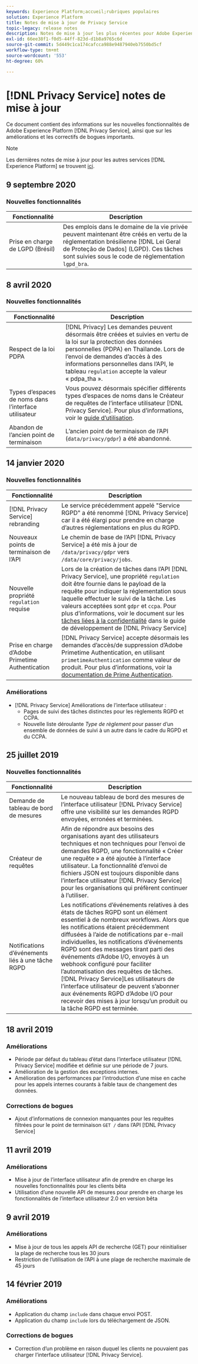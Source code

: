 ```yaml
---
keywords: Experience Platform;accueil;rubriques populaires
solution: Experience Platform
title: Notes de mise à jour de Privacy Service
topic-legacy: release notes
description: Notes de mise à jour les plus récentes pour Adobe Experience Platform Privacy Service.
exl-id: 66ee38f1-f0d5-44ff-823d-d1b8a9765c6d
source-git-commit: 5d449c1ca174cafcca988e9487940eb7550bd5cf
workflow-type: tm+mt
source-wordcount: '553'
ht-degree: 60%

---
```


# [!DNL Privacy Service] notes de mise à jour

Ce document contient des informations sur les nouvelles fonctionnalités de Adobe Experience Platform [!DNL Privacy Service], ainsi que sur les améliorations et les correctifs de bogues importants.

>[!NOTE]
>
>Les dernières notes de mise à jour pour les autres services [!DNL Experience Platform] se trouvent [ici](../release-notes/latest/latest.md).

## 9 septembre 2020

### Nouvelles fonctionnalités

| Fonctionnalité | Description |
| --- | --- |
| Prise en charge de LGPD (Brésil) | Des emplois dans le domaine de la vie privée peuvent maintenant être créés en vertu de la réglementation brésilienne [!DNL Lei Geral de Proteção de Dados] (LGPD). Ces tâches sont suivies sous le code de réglementation `lgpd_bra`. |

## 8 avril 2020

### Nouvelles fonctionnalités

| Fonctionnalité | Description |
| --- | --- |
| Respect de la loi PDPA | [!DNL Privacy] Les demandes peuvent désormais être créées et suivies en vertu de la loi sur la protection des données personnelles (PDPA) en Thaïlande. Lors de l’envoi de demandes d’accès à des informations personnelles dans l’API, le tableau `regulation` accepte la valeur « pdpa_tha ». |
| Types d’espaces de noms dans l’interface utilisateur | Vous pouvez désormais spécifier différents types d’espaces de noms dans le Créateur de requêtes de l’interface utilisateur [!DNL Privacy Service]. Pour plus d’informations, voir le [guide d’utilisation](ui/user-guide.md). |
| Abandon de l’ancien point de terminaison | L’ancien point de terminaison de l’API (`data/privacy/gdpr`) a été abandonné. |

## 14 janvier 2020

### Nouvelles fonctionnalités

| Fonctionnalité | Description |
| --- | --- |
| [!DNL Privacy Service] rebranding | Le service précédemment appelé &quot;Service RGPD&quot; a été renommé [!DNL Privacy Service] car il a été élargi pour prendre en charge d’autres réglementations en plus du RGPD. |
| Nouveaux points de terminaison de l’API | Le chemin de base de l’API [!DNL Privacy Service] a été mis à jour de `/data/privacy/gdpr` vers `/data/core/privacy/jobs`. |
| Nouvelle propriété `regulation` requise | Lors de la création de tâches dans l’API [!DNL Privacy Service], une propriété `regulation` doit être fournie dans le payload de la requête pour indiquer la réglementation sous laquelle effectuer le suivi de la tâche. Les valeurs acceptées sont `gdpr` et `ccpa`. Pour plus d’informations, voir le document sur les [tâches liées à la confidentialité](api/privacy-jobs.md) dans le guide de développement de [!DNL Privacy Service] |
| Prise en charge d’Adobe Primetime Authentication | [!DNL Privacy Service] accepte désormais les demandes d’accès/de suppression d’Adobe Primetime Authentication, en utilisant `primetimeAuthentication` comme valeur de produit. Pour plus d’informations, voir la [documentation de Prime Authentication](http://tve.helpdocsonline.com/how-to-make-a-privacy-request). |

### Améliorations

* [!DNL Privacy Service] Améliorations de l’interface utilisateur :
   * Pages de suivi des tâches distinctes pour les règlements RGPD et CCPA.
   * Nouvelle liste déroulante *Type de règlement* pour passer d’un ensemble de données de suivi à un autre dans le cadre du RGPD et du CCPA.

## 25 juillet 2019

### Nouvelles fonctionnalités

| Fonctionnalité | Description |
| --- | --- |
| Demande de tableau de bord de mesures | Le nouveau tableau de bord des mesures de l’interface utilisateur [!DNL Privacy Service] offre une visibilité sur les demandes RGPD envoyées, erronées et terminées. |
| Créateur de requêtes | Afin de répondre aux besoins des organisations ayant des utilisateurs techniques et non techniques pour l’envoi de demandes RGPD, une fonctionnalité « Créer une requête » a été ajoutée à l’interface utilisateur. La fonctionnalité d’envoi de fichiers JSON est toujours disponible dans l’interface utilisateur [!DNL Privacy Service] pour les organisations qui préfèrent continuer à l’utiliser. |
| Notifications d’événements liés à une tâche RGPD | Les notifications d’événements relatives à des états de tâches RGPD sont un élément essentiel à de nombreux workflows. Alors que les notifications étaient précédemment diffusées à l’aide de notifications par e-mail individuelles, les notifications d’événements RGPD sont des messages tirant parti des événements d’Adobe I/O, envoyés à un webhook configuré pour faciliter l’automatisation des requêtes de tâches. [!DNL Privacy Service]Les utilisateurs de l’interface utilisateur de peuvent s’abonner aux événements RGPD d’Adobe I/O pour recevoir des mises à jour lorsqu’un produit ou la tâche RGPD est terminée. |

## 18 avril 2019

### Améliorations

* Période par défaut du tableau d’état dans l’interface utilisateur [!DNL Privacy Service] modifiée et définie sur une période de 7 jours.
* Amélioration de la gestion des exceptions internes.
* Amélioration des performances par l’introduction d’une mise en cache pour les appels internes courants à faible taux de changement des données.

### Corrections de bogues

* Ajout d’informations de connexion manquantes pour les requêtes filtrées pour le point de terminaison `GET /` dans l’API [!DNL Privacy Service]

## 11 avril 2019

### Améliorations

* Mise à jour de l’interface utilisateur afin de prendre en charge les nouvelles fonctionnalités pour les clients bêta
* Utilisation d’une nouvelle API de mesures pour prendre en charge les fonctionnalités de l’interface utilisateur 2.0 en version bêta

## 9 avril 2019

### Améliorations

* Mise à jour de tous les appels API de recherche (GET) pour réinitialiser la plage de recherche tous les 30 jours
* Restriction de l’utilisation de l’API à une plage de recherche maximale de 45 jours

## 14 février 2019

### Améliorations

* Application du champ `include` dans chaque envoi POST.
* Application du champ `include` lors du téléchargement de JSON.

### Corrections de bogues

* Correction d’un problème en raison duquel les clients ne pouvaient pas charger l’interface utilisateur [!DNL Privacy Service].
